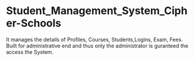 # Student_Management_System_Cipher-Schools
It manages the details of Profiles, Courses, Students,Logins, Exam, Fees. Built for administrative end and thus only the administrator is guranteed the access the System.
